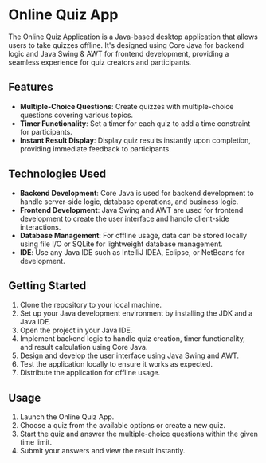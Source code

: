 # Online Quiz App

The Online Quiz Application is a Java-based desktop application that allows users to take quizzes offline. It's designed using Core Java for backend logic and Java Swing & AWT for frontend development, providing a seamless experience for quiz creators and participants.

## Features

- **Multiple-Choice Questions**: Create quizzes with multiple-choice questions covering various topics.
- **Timer Functionality**: Set a timer for each quiz to add a time constraint for participants.
- **Instant Result Display**: Display quiz results instantly upon completion, providing immediate feedback to participants.

## Technologies Used

- **Backend Development**: Core Java is used for backend development to handle server-side logic, database operations, and business logic.
- **Frontend Development**: Java Swing and AWT are used for frontend development to create the user interface and handle client-side interactions.
- **Database Management**: For offline usage, data can be stored locally using file I/O or SQLite for lightweight database management.
- **IDE**: Use any Java IDE such as IntelliJ IDEA, Eclipse, or NetBeans for development.

## Getting Started

1. Clone the repository to your local machine.
2. Set up your Java development environment by installing the JDK and a Java IDE.
3. Open the project in your Java IDE.
4. Implement backend logic to handle quiz creation, timer functionality, and result calculation using Core Java.
5. Design and develop the user interface using Java Swing and AWT.
6. Test the application locally to ensure it works as expected.
7. Distribute the application for offline usage.

## Usage

1. Launch the Online Quiz App.
2. Choose a quiz from the available options or create a new quiz.
3. Start the quiz and answer the multiple-choice questions within the given time limit.
4. Submit your answers and view the result instantly.



